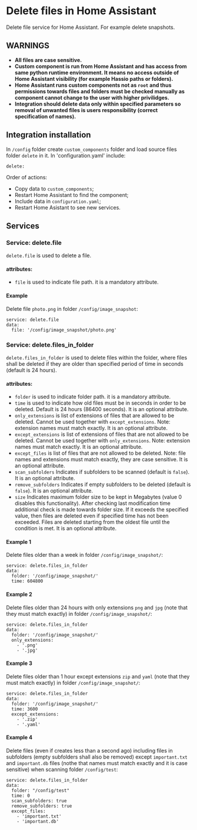 # Delete files in Home Assistant
Delete file service for Home Assistant. For example delete snapshots.

## WARNINGS
- **All files are case sensitive.**
- **Custom component is run from Home Assistant and has access from same python runtime environment. It means no access outside of Home Assistant visibility (for example Hassio paths or folders).**
- **Home Assistant runs custom components not as `root` and thus permissions towards files and folders must be checked manually as component cannot change to the user with higher privilidges.**
- **Integration should delete data only within specified parameters so removal of unwanted files is users responsibility (correct specification of names).**

## Integration installation
In `/config` folder create `custom_components` folder and load source files folder `delete` in it. In 'configuration.yaml' include:
```
delete:
```
Order of actions:
- Copy data to `custom_components`;
- Restart Home Assistant to find the component;
- Include data in `configuration.yaml`;
- Restart Home Asistant to see new services.

## Services
### Service: delete.file
`delete.file` is used to delete a file.

#### attributes:
- `file` is used to indicate file path. it is a mandatory attribute.

#### Example
Delete file `photo.png` in folder `/config/image_snapshot`:
```
service: delete.file
data:
  file: '/config/image_snapshot/photo.png'
```

### Service: delete.files_in_folder
`delete.files_in_folder` is used to delete files within the folder, where files shall be deleted if they are older than specified period of time in seconds (default is 24 hours).

#### attributes:
- `folder` is used to indicate folder path. it is a mandatory attribute.
- `time` is used to indicate how old files must be  in seconds in order to be deleted. Default is 24 hours (86400 seconds). It is an optional attribute.
- `only_extensions` is list of extensions of files that are allowed to be deleted. Cannot be used together with `except_extensions`. Note: extension names must match exactly. It is an optional attribute.
- `except_extensions` is list of extensions of files that are not allowed to be deleted. Cannot be used together with `only_extensions`. Note: extension names must match exactly. It is an optional attribute.
- `except_files` is list of files that are not allowed to be deleted. Note: file names and extensions must match exactly, they are case sensitive. It is an optional attribute.
- `scan_subfolders` Indicates if subfolders to be scanned (default is `false`). It is an optional attribute.
- `remove_subfolders` Indicates if empty subfolders to be deleted (default is `false`). It is an optional attribute.
- `size` Indicates maximum folder size to be kept in Megabytes (value 0 disables this functionality). After checking last modification time additional check is made towards folder size. If it exceeds the specified value, then files are deleted even if specified time has not been exceeded. Files are deleted starting from the oldest file until the condition is met. It is an optional attribute.

#### Example 1
Delete files older than a week in folder `/config/image_snapshot/`:
```
service: delete.files_in_folder
data:
  folder: '/config/image_snapshot/'
  time: 604800
```

#### Example 2
Delete files older than 24 hours with only extensions `png` and `jpg` (note that they must match exactly) in folder `/config/image_snapshot/`:
```
service: delete.files_in_folder
data:
  folder: '/config/image_snapshot/'
  only_extensions:
    - '.png'
    - '.jpg'
```

#### Example 3
Delete files older than 1 hour except extensions `zip` and `yaml` (note that they must match exactly) in folder `/config/image_snapshot/`:
```
service: delete.files_in_folder
data:
  folder: '/config/image_snapshot/'
  time: 3600
  except_extensions:
    - '.zip'
    - '.yaml'
```

#### Example 4
Delete files (even if creates less than a second ago) including files in subfolders (empty subfolders shall also be removed) except `important.txt` and `important.db` files (nothe that names must match exactly and it is case sensitive) when scanning folder `/config/test`:
```
service: delete.files_in_folder
data:
  folder: "/config/test"
  time: 0
  scan_subfolders: true
  remove_subfolders: true
  except_files:
    - 'important.txt'
    - 'important.db'
```
